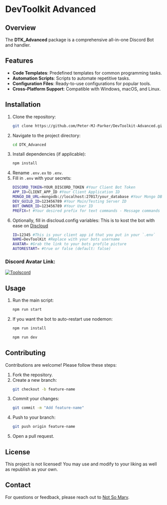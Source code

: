 # DevToolkit Advanced

## Overview

The **DTK_Advanced** package is a comprehensive all-in-one Discord Bot and handler.

## Features

- **Code Templates**: Predefined templates for common programming tasks.
- **Automation Scripts**: Scripts to automate repetitive tasks.
- **Configuration Files**: Ready-to-use configurations for popular tools.
- **Cross-Platform Support**: Compatible with Windows, macOS, and Linux.

## Installation

1. Clone the repository:
   ```bash
   git clone https://github.com/Peter-MJ-Parker/DevToolkit-Advanced.git
   ```
2. Navigate to the project directory:
   ```bash
   cd DTK_Advanced
   ```
3. Install dependencies (if applicable):
   ```bash
   npm install
   ```
4. Rename `.env.ex` to `.env`.
5. Fill in `.env` with your secrets:
   ```bash
   DISCORD_TOKEN=YOUR_DISCORD_TOKEN #Your Client Bot Token
   APP_ID=CLIENT_APP_ID #Your Client Application ID
   MONGO_DB_URL=mongodb://localhost:27017/your_database #Your Mongo DB Connection String
   DEV_GUILD_ID=123456789 #Your Main/Testing Server ID
   BOT_OWNER_ID=123456789 #Your User ID
   PREFIX=! #Your desired prefix for text commands - Message commands will not be available without this!
   ```
6. Optionally, fill in discloud.config variables:
   This is to kost the bot with ease on [Discloud](https://discloud.com)
   ```bash
   ID=12345 #This is your client app id that you put in your `.env`
   NAME=DevToolKit #Replace with your bots username
   AVATAR= #Grab the link to your bots profile picture
   AUTORESTART= #true or false (default: false)
   ```

### Discord Avatar Link:

[![Toolscord](https://toolscord.com/logo.webp?size=520)](https://toolscord.com)

## Usage

1. Run the main script:
   ```bash
   npm run start
   ```
2. If you want the bot to auto-restart use nodemon:
   ```bash
   npm run install
   ```
   ```bash
   npm run dev
   ```

## Contributing

Contributions are welcome! Please follow these steps:

1. Fork the repository.
2. Create a new branch:
   ```bash
   git checkout -b feature-name
   ```
3. Commit your changes:
   ```bash
   git commit -m "Add feature-name"
   ```
4. Push to your branch:
   ```bash
   git push origin feature-name
   ```
5. Open a pull request.

## License

This project is not licensed! You may use and modify to your liking as well as republish as your own.

## Contact

For questions or feedback, please reach out to [Not So Marv](https://discord.com/users/371759410009341952).
